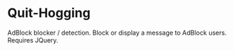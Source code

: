 Quit-Hogging
============

AdBlock blocker / detection. Block or display a message to AdBlock users. Requires JQuery.

